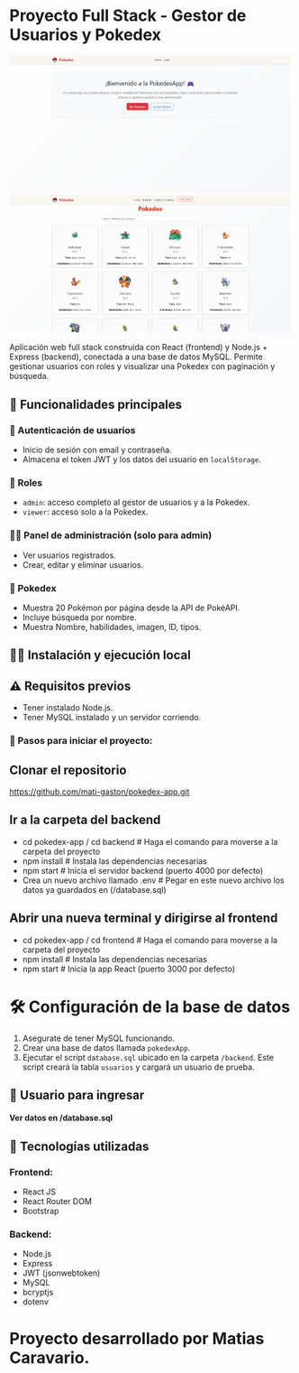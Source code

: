 # Proyecto Full Stack - Gestor de Usuarios y Pokedex

<img src="frontend/public/pokeport.png" alt="Pokedex App" width="500"/>
<img src="frontend/public/pokeport2.png" alt="Pokedex App" width="500"/>

Aplicación web full stack construida con React (frontend) y Node.js + Express (backend), conectada a una base de datos MySQL. 
Permite gestionar usuarios con roles y visualizar una Pokedex con paginación y búsqueda.

## 🚀 Funcionalidades principales

### 🔐 Autenticación de usuarios
- Inicio de sesión con email y contraseña.
- Almacena el token JWT y los datos del usuario en `localStorage`.

### 👤 Roles
- `admin`: acceso completo al gestor de usuarios y a la Pokedex.
- `viewer`: acceso solo a la Pokedex.

### 🧑‍💻 Panel de administración (solo para admin)
- Ver usuarios registrados.
- Crear, editar y eliminar usuarios.

### 📱 Pokedex
- Muestra 20 Pokémon por página desde la API de PokéAPI.
- Incluye búsqueda por nombre.
- Muestra Nombre, habilidades, imagen, ID, tipos.

## 🧑‍💻 Instalación y ejecución local

## ⚠️ Requisitos previos
- Tener instalado Node.js.
- Tener MySQL instalado y un servidor corriendo.


### 🔧 Pasos para iniciar el proyecto:

##  Clonar el repositorio
https://github.com/mati-gaston/pokedex-app.git

##  Ir a la carpeta del backend
- cd pokedex-app / cd backend           # Haga el comando para moverse a la carpeta del proyecto
- npm install                           # Instala las dependencias necesarias
- npm start                             # Inicia el servidor backend (puerto 4000 por defecto)
- Crea un nuevo archivo llamado .env    # Pegar en este nuevo archivo los datos ya guardados en (/database.sql) 

##  Abrir una nueva terminal y dirigirse al frontend
- cd pokedex-app / cd frontend   # Haga el comando para moverse a la carpeta del proyecto
- npm install                    # Instala las dependencias necesarias
- npm start                      # Inicia la app React (puerto 3000 por defecto)


# 🛠️ Configuración de la base de datos

1. Asegurate de tener MySQL funcionando.
2. Crear una base de datos llamada `pokedexApp`.
3. Ejecutar el script `database.sql` ubicado en la carpeta `/backend`.
   Este script creará la tabla `usuarios` y cargará un usuario de prueba.

## 👤 Usuario para ingresar

#### Ver datos en /database.sql 


## 💾 Tecnologías utilizadas

### Frontend:
- React JS
- React Router DOM
- Bootstrap 

### Backend:
- Node.js
- Express
- JWT (jsonwebtoken)
- MySQL
- bcryptjs
- dotenv


# Proyecto desarrollado por Matias Caravario.
